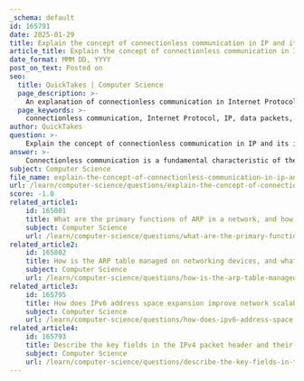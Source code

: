 ```yaml
---
_schema: default
id: 165791
date: 2025-01-29
title: Explain the concept of connectionless communication in IP and its implications for data transmission.
article_title: Explain the concept of connectionless communication in IP and its implications for data transmission.
date_format: MMM DD, YYYY
post_on_text: Posted on
seo:
  title: QuickTakes | Computer Science
  page_description: >-
    An explanation of connectionless communication in Internet Protocol (IP) highlighting its key characteristics, implications for data transmission, and its suitability for applications prioritizing speed over reliability.
  page_keywords: >-
    connectionless communication, Internet Protocol, IP, data packets, packet independence, no connection establishment, best effort delivery, data transmission, reliability, UDP, TCP, routing efficiency, data loss
author: QuickTakes
question: >-
    Explain the concept of connectionless communication in IP and its implications for data transmission.
answer: >-
    Connectionless communication is a fundamental characteristic of the Internet Protocol (IP), which is used for transmitting data across networks. In this model, data packets are sent without the need to establish a dedicated end-to-end connection between the sender and the receiver. Here are the key aspects and implications of connectionless communication in IP:\n\n### Key Characteristics of Connectionless Communication\n\n1. **Independence of Packets**: Each packet is treated as an independent unit. This means that packets can take different paths to reach the destination, and they may arrive out of order or not at all.\n\n2. **No Connection Establishment**: There is no need for a pre-established connection before data transmission. This reduces the overhead associated with connection setup and teardown, allowing for quicker data transmission.\n\n3. **Lack of Acknowledgments**: The sender does not receive acknowledgments from the receiver for the packets sent. This means that the sender does not know if the packets were successfully received, which can lead to potential data loss.\n\n4. **Reduced Overhead**: Since there is no need for control information such as synchronization or acknowledgments, connectionless communication has lower overhead compared to connection-oriented protocols.\n\n5. **Best Effort Delivery**: IP operates on a "best effort" delivery model, meaning it does not guarantee the delivery of packets. If packets are lost, corrupted, or delayed, IP does not provide mechanisms to recover from these issues.\n\n### Implications for Data Transmission\n\n- **Speed**: The reduced overhead and lack of connection establishment allow for faster transmission of data, making connectionless communication suitable for applications that prioritize speed over reliability, such as video streaming or online gaming.\n\n- **Flexibility**: Applications can choose to implement their own reliability mechanisms if needed. For instance, protocols like the User Datagram Protocol (UDP) provide a connectionless communication method, while Transmission Control Protocol (TCP) offers a connection-oriented approach with reliability features.\n\n- **Handling of Packet Loss**: Applications that use connectionless communication must be designed to handle potential packet loss. This can involve implementing error correction, retransmission strategies, or simply tolerating some level of data loss.\n\n- **Routing Efficiency**: Connectionless communication allows routers to make forwarding decisions based on the current network conditions, potentially optimizing the path taken by packets.\n\nIn summary, connectionless communication in IP provides a flexible and efficient means of transmitting data, particularly suited for applications where speed is critical and some data loss is acceptable. However, it also requires that applications be designed to handle the inherent unreliability of this communication model.
subject: Computer Science
file_name: explain-the-concept-of-connectionless-communication-in-ip-and-its-implications-for-data-transmission.md
url: /learn/computer-science/questions/explain-the-concept-of-connectionless-communication-in-ip-and-its-implications-for-data-transmission
score: -1.0
related_article1:
    id: 165801
    title: What are the primary functions of ARP in a network, and how does it resolve IPv4 addresses to MAC addresses?
    subject: Computer Science
    url: /learn/computer-science/questions/what-are-the-primary-functions-of-arp-in-a-network-and-how-does-it-resolve-ipv4-addresses-to-mac-addresses
related_article2:
    id: 165802
    title: How is the ARP table managed on networking devices, and what commands are used to display it on Cisco routers and Windows PCs?
    subject: Computer Science
    url: /learn/computer-science/questions/how-is-the-arp-table-managed-on-networking-devices-and-what-commands-are-used-to-display-it-on-cisco-routers-and-windows-pcs
related_article3:
    id: 165795
    title: How does IPv6 address space expansion improve network scalability compared to IPv4?
    subject: Computer Science
    url: /learn/computer-science/questions/how-does-ipv6-address-space-expansion-improve-network-scalability-compared-to-ipv4
related_article4:
    id: 165793
    title: Describe the key fields in the IPv4 packet header and their functions.
    subject: Computer Science
    url: /learn/computer-science/questions/describe-the-key-fields-in-the-ipv4-packet-header-and-their-functions
---
```


&nbsp;